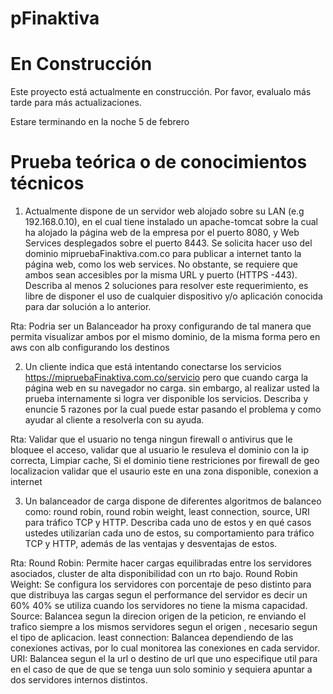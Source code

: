 # pFinaktiva

# En Construcción

Este proyecto está actualmente en construcción. Por favor, evalualo  más tarde para más actualizaciones.

Estare terminando en la noche 5 de febrero

# Prueba teórica o de conocimientos técnicos

1. Actualmente dispone de un servidor web alojado sobre su LAN (e.g
192.168.0.10), en el cual tiene instalado un apache-tomcat sobre la cual ha
alojado la página web de la empresa por el puerto 8080, y Web Services
desplegados sobre el puerto 8443. Se solicita hacer uso del dominio
mipruebaFinaktiva.com.co para publicar a internet tanto la página web, como
los web services. No obstante, se requiere que ambos sean accesibles por la
misma URL y puerto (HTTPS -443). Describa al menos 2 soluciones para resolver
este requerimiento, es libre de disponer el uso de cualquier dispositivo y/o
aplicación conocida para dar solución a lo anterior.

 Rta: Podria ser un Balanceador ha proxy configurando de tal manera que permita visualizar ambos por el mismo dominio, de la misma forma pero en aws con alb configurando los destinos 

2. Un cliente indica que está intentando conectarse los servicios
https://mipruebaFinaktiva.com.co/servicio pero que cuando carga la página
web en su navegador no carga. sin embargo, al realizar usted la prueba
internamente si logra ver disponible los servicios. Describa y enuncie 5 razones
por la cual puede estar pasando el problema y como ayudar al cliente a resolverla
con su ayuda.

 Rta: Validar que el usuario no tenga ningun firewall o antivirus que le bloquee el acceso, validar que al usuario le resuleva el dominio con la ip correcta, Limpiar cache, Si el dominio tiene restriciones por firewall de geo localizacion validar que el usaurio este en una zona disponible, conexion a internet 

3. Un balanceador de carga dispone de diferentes algoritmos de balanceo como:
round robin, round robin weight, least connection, source, URI para tráfico TCP
y HTTP. Describa cada uno de estos y en qué casos ustedes utilizarían cada uno
de estos, su comportamiento para tráfico TCP y HTTP, además de las ventajas y
desventajas de estos.

 Rta: 
  Round Robin: Permite hacer cargas equilibradas entre los servidores asociados, cluster de alta disponibilidad con un rto bajo.
  Round Robin Weight: Se configura los servidores con porcentaje de peso distinto para que distribuya las cargas segun el performance del servidor es decir un 60% 40% se utiliza cuando los servidores no tiene la misma capacidad.
  Source:  Balancea segun la direcion origen de la peticion, re enviando el trafico siempre a los mismos servidores segun el origen , necesario segun el tipo de aplicacion.
  least connection: Balancea dependiendo de las conexiones activas, por lo cual monitorea las conexiones en cada servidor.
  URI: Balancea segun el la url o destino de url que uno especifique util para  en el caso de que de que se tenga uun solo sominio y sequiera apuntar a dos  servidores internos  distintos. 
